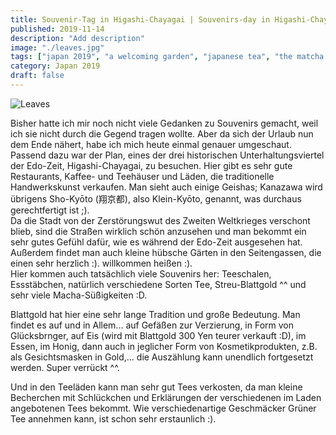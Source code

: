 ```yaml
---
title: Souvenir-Tag in Higa­shi-Cha­ya­gai | Souvenirs-day in Higa­shi-Cha­ya­gai | お土産の日
published: 2019-11-14
description: "Add description"
image: "./leaves.jpg"
tags: ["japan 2019", "a welcoming garden", "japanese tea", "the matcha incident"]
category: Japan 2019
draft: false
---
```


![Leaves](./leaves.jpg)

Bisher hatte ich mir noch nicht viele Gedanken zu Souvenirs gemacht, weil ich sie nicht durch die Gegend tragen wollte. Aber da sich der Urlaub nun dem Ende nähert, habe ich mich heute einmal genauer umgeschaut.  
Passend dazu war der Plan, eines der drei historischen Unterhaltungsviertel der Edo-Zeit, Higa­shi-Cha­ya­gai, zu besuchen. Hier gibt es sehr gute Restaurants, Kaffee- und Teehäuser und Läden, die traditionelle Handwerkskunst verkaufen. Man sieht auch einige Geishas; Kanazawa wird übrigens Sho-Kyōto (翔京都), also Klein-Kyōto, genannt, was durchaus gerechtfertigt ist ;).  
Da die Stadt von der Zerstörungswut des Zweiten Weltkrieges verschont blieb, sind die Straßen wirklich schön anzusehen und man bekommt ein sehr gutes Gefühl dafür, wie es während der Edo-Zeit ausgesehen hat. Außerdem findet man auch kleine hübsche Gärten in den Seitengassen, die einen sehr herzlich  :). willkommen heißen :).  
Hier kommen auch tatsächlich viele Souvenirs her: Teeschalen, Essstäbchen, natürlich verschiedene Sorten Tee, Streu-Blattgold ^^ und sehr viele Macha-Süßigkeiten :D.

Blattgold hat hier eine sehr lange Tradition und große Bedeutung. Man findet es auf und in Allem... auf Gefäßen zur Verzierung, in Form von Glücksbrnger, auf Eis (wird mit Blattgold 300 Yen teurer verkauft :D), im Essen, im Honig, dann auch in jeglicher Form von Kosmetikprodukten, z.B. als Gesichtsmasken in Gold,... die Auszählung kann unendlich fortgesetzt werden. Super verrückt ^^.

Und in den Teeläden kann man sehr gut Tees verkosten, da man kleine Becherchen mit Schlückchen und Erklärungen der verschiedenen im Laden angebotenen Tees bekommt. Wie verschiedenartige Geschmäcker Grüner Tee annehmen kann, ist schon sehr erstaunlich :).



